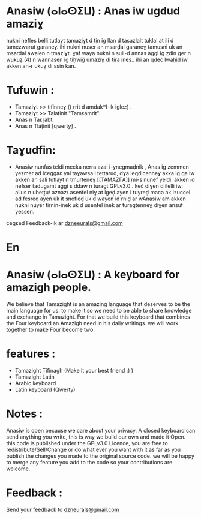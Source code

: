 # Anasiw (ⴰⵏⴰⵙⵉⵡ) : Anas iw ugdud amaziɣ
nukni nefles belli tutlayt tamaziɣt d tin ig llan d tasazlalt tuklal at ili d tamezwarut garaneɣ.
ihi nukni nuser an msarḍal garaneɣ tamusni uk an msarḍal awalen n tmaziɣt.
ɣaf waya nukni n suli-d annas aggi ig zdin ger n wukuẓ (4) n wannasen ig tiḥwiǧ umaziɣ di tira ines.. ihi an qdec lwaḥid iw akken an-r ukuẓ di ssin kan.
# Tufuwin :
- Tamaziɣt >> tifinneɣ (( rrit d amdakʷl-ik iglez) .
- Tamaziɣt >> Talaṭinit "Tamεamrit".
- Anas n Taεṛabt.
- Anas n Tlaṭinit [qwerty] .

# Taɣudfin:
- Anasiw nunfas teldi mecka nerra azal i-ynegmaḍnik , Anas ig zemmen yezmer ad iceggaε yal taɣawsa i tettaruḍ, dɣa leqdicenneɣ akka ig ga iw akken an sali tutlayt n tmurteneɣ [[TAMAZΓA]] mi-s nunef yeldi.
akken id nefser tadugamt aggi s ddaw n turagt GPLv3.0 .
keč diɣen d ilelli iw: allus n ubeṭṭu/ aznaz/ asenfel niɣ at igeḍ ayen i tuyreḍ maca ak izuccel ad fesreḍ ayen uk it snefleḍ uk d wayen id rniḍ ar wAnasiw am akken nukni nuyer tirnin-inek uk d usenfel inek ar turagtenneɣ diɣen ansuf yessen.

cegεed Feedback-ik ar dzneeurals@gmail.com

# En

# Anasiw (ⴰⵏⴰⵙⵉⵡ) : A keyboard for amazigh people.
We believe that Tamazight is an amazing language that deserves to be the main language for us. to make it so we need to be able to share knowledge and exchange in Tamazight.
For that we build this keyboard that combines the Four keyboard an Amazigh need in his daily writings. we will work together to make Four become two.

# features :
- Tamazight Tifinagh (Make it your best friend :) )
- Tamazight Latin
- Arabic keyboard
- Latin keyboard (Qwerty)

# Notes :
Anasiw is open because we care about your privacy. A closed keyboard can send anything you write, this is way we build our own and made it Open.
this code is published under the GPLv3.0 Licence,
you are free to redistribute/Sell/Change or do what ever you want with it as far as you publish the changes
you made to the original source code. we will be happy to merge any feature you add to the code so your contributions are welcome.

# Feedback :

Send your feedback to dzneurals@gmail.com